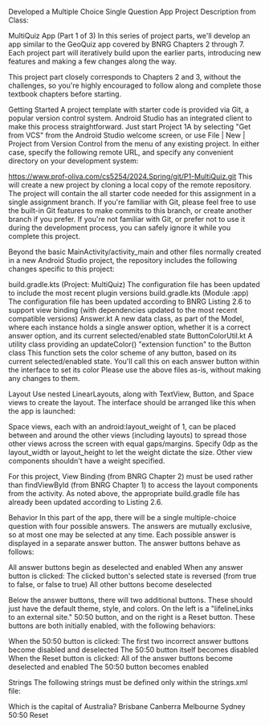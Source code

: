 Developed a Multiple Choice Single Question App Project Description from Class:

MultiQuiz App (Part 1 of 3)
In this series of project parts, we'll develop an app similar to the GeoQuiz app covered by BNRG Chapters 2 through 7. Each project part will iteratively build upon the earlier parts, introducing new features and making a few changes along the way.

This project part closely corresponds to Chapters 2 and 3, without the challenges, so you're highly encouraged to follow along and complete those textbook chapters before starting.

Getting Started
A project template with starter code is provided via Git, a popular version control system. Android Studio has an integrated client to make this process straightforward. Just start Project 1A by selecting "Get from VCS" from the Android Studio welcome screen, or use File | New | Project from Version Control from the menu of any existing project. In either case, specify the following remote URL, and specify any convenient directory on your development system:

https://www.prof-oliva.com/cs5254/2024.Spring/git/P1-MultiQuiz.git
This will create a new project by cloning a local copy of the remote repository. The project will contain the all starter code needed for this assignment in a single assignment branch. If you're familiar with Git, please feel free to use the built-in Git features to make commits to this branch, or create another branch if you prefer. If you're not familiar with Git, or prefer not to use it during the development process, you can safely ignore it while you complete this project.

Beyond the basic MainActivity/activity_main and other files normally created in a new Android Studio project, the repository includes the following changes specific to this project:

build.gradle.kts (Project: MultiQuiz)
The configuration file has been updated to include the most recent plugin versions
build.gradle.kts (Module :app)
The configuration file has been updated according to BNRG Listing 2.6 to support view binding (with dependencies updated to the most recent compatible versions)
 Answer.kt
A new data class, as part of the Model, where each instance holds a single answer option, whether it is a correct answer option, and its current selected/enabled state
ButtonColorUtil.kt
A utility class providing an updateColor() "extension function" to the Button class
This function sets the color scheme of any button, based on its current selected/enabled state. You'll call this on each answer button within the interface to set its color
Please use the above files as-is, without making any changes to them.

Layout
Use nested LinearLayouts, along with TextView, Button, and Space views to create the layout. The interface should be arranged like this when the app is launched:

Space views, each with an android:layout_weight of 1, can be placed between and around the other views (including layouts) to spread those other views across the screen with equal gaps/margins. Specify 0dp as the layout_width or layout_height to let the weight dictate the size. Other view components shouldn't have a weight specified.

For this project, View Binding (from BNRG Chapter 2) must be used rather than findViewById (from BNRG Chapter 1) to access the layout components from the activity. As noted above, the appropriate build.gradle file has already been updated according to Listing 2.6.

Behavior
In this part of the app, there will be a single multiple-choice question with four possible answers. The answers are mutually exclusive, so at most one may be selected at any time. Each possible answer is displayed in a separate answer button. The answer buttons behave as follows:

All answer buttons begin as deselected and enabled
When any answer button is clicked:
The clicked button's selected state is reversed (from true to false, or false to true)
All other buttons become deselected

Below the answer buttons, there will two additional buttons. These should just have the default theme, style, and colors. On the left is a "lifelineLinks to an external site." 50:50 button, and on the right is a Reset button. These buttons are both initially enabled, with the following behaviors:

When the 50:50 button is clicked:
The first two incorrect answer buttons become disabled and deselected
The 50:50 button itself becomes disabled
When the Reset button is clicked:
All of the answer buttons become deselected and enabled
The 50:50 button becomes enabled

Strings
The following strings must be defined only within the strings.xml file:

Which is the capital of Australia?
Brisbane
Canberra
Melbourne
Sydney
50:50
Reset

